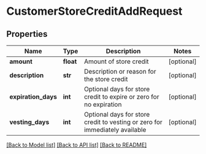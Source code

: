 # CustomerStoreCreditAddRequest

## Properties
Name | Type | Description | Notes
------------ | ------------- | ------------- | -------------
**amount** | **float** | Amount of store credit | [optional] 
**description** | **str** | Description or reason for the store credit | [optional] 
**expiration_days** | **int** | Optional days for store credit to expire or zero for no expiration | [optional] 
**vesting_days** | **int** | Optional days for store credit to vesting or zero for immediately available | [optional] 

[[Back to Model list]](../README.md#documentation-for-models) [[Back to API list]](../README.md#documentation-for-api-endpoints) [[Back to README]](../README.md)


